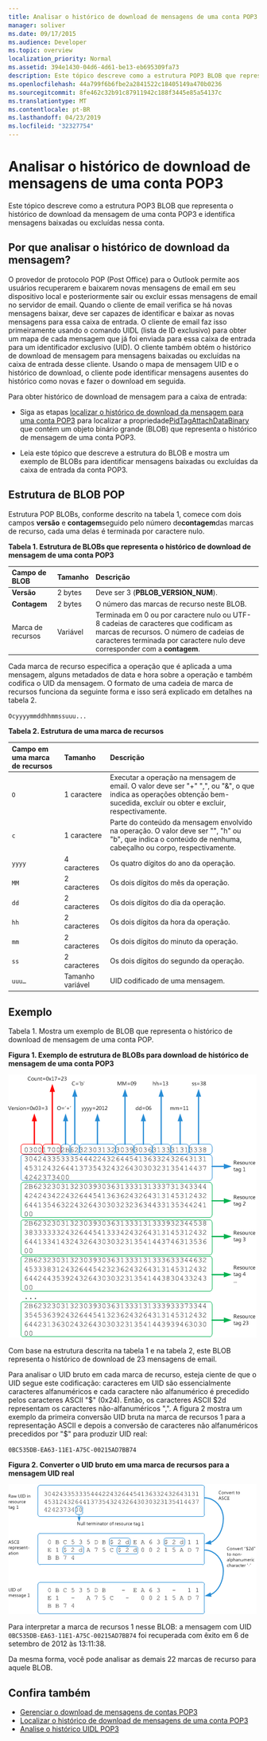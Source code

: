 ```yaml
---
title: Analisar o histórico de download de mensagens de uma conta POP3
manager: soliver
ms.date: 09/17/2015
ms.audience: Developer
ms.topic: overview
localization_priority: Normal
ms.assetid: 394e1430-04d6-4d61-be13-eb695309fa73
description: Este tópico descreve como a estrutura POP3 BLOB que representa o histórico de download da mensagem de uma conta POP3 e identifica mensagens baixadas ou excluídas nessa conta.
ms.openlocfilehash: 44a799f6b6fbe2a2841522c18405149a470b0236
ms.sourcegitcommit: 8fe462c32b91c87911942c188f3445e85a54137c
ms.translationtype: MT
ms.contentlocale: pt-BR
ms.lasthandoff: 04/23/2019
ms.locfileid: "32327754"
---
```

# <a name="parsing-the-message-download-history-for-a-pop3-account"></a>Analisar o histórico de download de mensagens de uma conta POP3

Este tópico descreve como a estrutura POP3 BLOB que representa o histórico de download da mensagem de uma conta POP3 e identifica mensagens baixadas ou excluídas nessa conta.

<a name="OL15Con_AuxRef_ParsingMsgsHistory_WhyParseHistory"> </a>

## <a name="why-parse-the-message-download-history"></a>Por que analisar o histórico de download da mensagem?

O provedor de protocolo POP (Post Office) para o Outlook permite aos usuários recuperarem e baixarem novas mensagens de email em seu dispositivo local e posteriormente sair ou excluir essas mensagens de email no servidor de email. Quando o cliente de email verifica se há novas mensagens baixar, deve ser capazes de identificar e baixar as novas mensagens para essa caixa de entrada. O cliente de email faz isso primeiramente usando o comando UIDL (lista de ID exclusivo) para obter um mapa de cada mensagem que já foi enviada para essa caixa de entrada para um identificador exclusivo (UID). O cliente também obtém o histórico de download de mensagem para mensagens baixadas ou excluídas na caixa de entrada desse cliente. Usando o mapa de mensagem UID e o histórico de download, o cliente pode identificar mensagens ausentes do histórico como novas e fazer o download em seguida.
  
Para obter histórico de download de mensagem para a caixa de entrada:
  
- Siga as etapas [localizar o histórico de download da mensagem para uma conta POP3](locating-the-message-download-history-for-a-pop3-account.md) para localizar a propriedade[PidTagAttachDataBinary](https://msdn.microsoft.com/library/3b0a8b28-863e-4b96-a4c0-fdb8f40555b9%28Office.15%29.aspx) que contém um objeto binário grande (BLOB) que representa o histórico de mensagem de uma conta POP3. 
    
- Leia este tópico que descreve a estrutura do BLOB e mostra um exemplo de BLOBs para identificar mensagens baixadas ou excluídas da caixa de entrada da conta POP3.

<a name="OL15Con_AuxRef_ParsingMsgsHistory_BLOBStructure"> </a>

## <a name="pop-blob-structure"></a>Estrutura de BLOB POP

Estrutura POP BLOBs, conforme descrito na tabela 1, comece com dois campos **versão** e **contagem**seguido pelo número de**contagem**das marcas de recurso, cada uma delas é terminada por caractere nulo. 
  
**Tabela 1. Estrutura de BLOBs que representa o histórico de download de mensagem de uma conta POP3**

|**Campo de BLOB**|**Tamanho**|**Descrição**|
|:-----|:-----|:-----|
|**Versão** <br/> |2 bytes  <br/> |Deve ser 3 (**PBLOB_VERSION_NUM**).  <br/> |
|**Contagem** <br/> |2 bytes  <br/> |O número das marcas de recurso neste BLOB.  <br/> |
|Marca de recursos  <br/> |Variável  <br/> |Terminada em 0 ou por caractere nulo ou UTF-8 cadeias de caracteres que codificam as marcas de recursos. O número de cadeias de caracteres terminada por caractere nulo deve corresponder com a **contagem**.  <br/> |
   
Cada marca de recurso especifica a operação que é aplicada a uma mensagem, alguns metadados de data e hora sobre a operação e também codifica o UID da mensagem. O formato de uma cadeia de marca de recursos funciona da seguinte forma e isso será explicado em detalhes na tabela 2. 
  
`Ocyyyymmddhhmmssuuu...`
  
**Tabela 2. Estrutura de uma marca de recursos**

|**Campo em uma marca de recursos**|**Tamanho**|**Descrição**|
|:-----|:-----|:-----|
| `O` <br/> |1 caractere  <br/> |Executar a operação na mensagem de email. O valor deve ser "+" ",", ou "&amp;", o que indica as operações obtenção bem-sucedida, excluir ou obter e excluir, respectivamente.  <br/> |
| `c` <br/> |1 caractere  <br/> |Parte do conteúdo da mensagem envolvido na operação. O valor deve ser "", "h" ou "b", que indica o conteúdo de nenhuma, cabeçalho ou corpo, respectivamente.  <br/> |
| `yyyy` <br/> |4 caracteres  <br/> |Os quatro dígitos do ano da operação.  <br/> |
| `MM` <br/> |2 caracteres  <br/> |Os dois dígitos do mês da operação.  <br/> |
| `dd` <br/> |2 caracteres  <br/> |Os dois dígitos do dia da operação.  <br/> |
| `hh` <br/> |2 caracteres  <br/> |Os dois dígitos da hora da operação.  <br/> |
| `mm` <br/> |2 caracteres  <br/> |Os dois dígitos do minuto da operação.  <br/> |
| `ss` <br/> |2 caracteres  <br/> |Os dois dígitos do segundo da operação.  <br/> |
| `uuu…` <br/> |Tamanho variável  <br/> |UID codificado de uma mensagem.  <br/> |

<a name="OL15Con_AuxRef_ParsingMsgsHistory_Example"> </a>

## <a name="example"></a>Exemplo

Tabela 1. Mostra um exemplo de BLOB que representa o histórico de download de mensagem de uma conta POP. 
  
**Figura 1. Exemplo de estrutura de BLOBs para download de histórico de mensagem de uma conta POP3**

![BLOB for messages download history of POP3 account](media/OL15Con_AuxRef_ParsingMsgsHistory_Blob.gif)
  
Com base na estrutura descrita na tabela 1 e na tabela 2, este BLOB representa o histórico de download de 23 mensagens de email.
  
Para analisar o UID bruto em cada marca de recurso, esteja ciente de que o UID segue este codificação: caracteres em UID são essencialmente caracteres alfanuméricos e cada caractere não alfanumérico é precedido pelos caracteres ASCII "$" (0x24). Então, os caracteres ASCII $2d representam os caracteres não-alfanuméricos ",". A figura 2 mostra um exemplo da primeira conversão UID bruta na marca de recursos 1 para a representação ASCII e depois a conversão de caracteres não alfanuméricos precedidos por "$" para produzir UID real:
  
`0BC535DB-EA63-11E1-A75C-00215AD7BB74`
  
**Figura 2. Converter o UID bruto em uma marca de recursos para a mensagem UID real**

![Converting raw UID in BLOB to actual message UID](media/OL15Con_AuxRef_ParsingMsgsHistory_BlobRscTag.gif)
  
Para interpretar a marca de recursos 1 nesse BLOB: a mensagem com UID `0BC535DB-EA63-11E1-A75C-00215AD7BB74` foi recuperada com êxito em 6 de setembro de 2012 às 13:11:38. 
  
Da mesma forma, você pode analisar as demais 22 marcas de recurso para aquele BLOB.
  
## <a name="see-also"></a>Confira também
<a name="OL15Con_AuxRef_ParsingMsgsHistory_AdditionalRsc"> </a>

- [Gerenciar o download de mensagens de contas POP3](managing-message-downloads-for-pop3-accounts.md)    
- [Localizar o histórico de download de mensagens de uma conta POP3](locating-the-message-download-history-for-a-pop3-account.md)    
- [Analise o histórico UIDL POP3](https://blogs.msdn.com/b/stephen_griffin/archive/2012/12/04/parsing-the-pop3-uidl-history.aspx)
    

